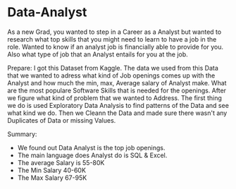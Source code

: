 # Data-Analyst
As a new Grad, you wanted to step in a Career as a Analyst but wanted to research what top skills that you might need to learn to have a job in the role. Wanted to know if an analyst job is financially able to provide for you. Also what type of job that an Analyst entails for you at the job.

Prepare: I got this Dataset from Kaggle. The data we used from this Data that we wanted to adress what kind of Job openings comes up with the Analyst and how much the min, max, Average salary of Analyst make. What are the most populare Software Skills that is needed for the openings. After we figure what kind of problem that we wanted to Address. The first thing we do is used Exploratory Data Analysis to find patterns of the Data and see what kind we do. Then we Cleann the Data and made sure there wasn't any Duplicates of Data or missing Values.

Summary: 
- We found out Data Analyst is the top job openings. 
- The main language does Analyst do is SQL & Excel.
- The average Salary is 55-80K
- The Min Salary 40-60K
- The Max Salary 67-95K
